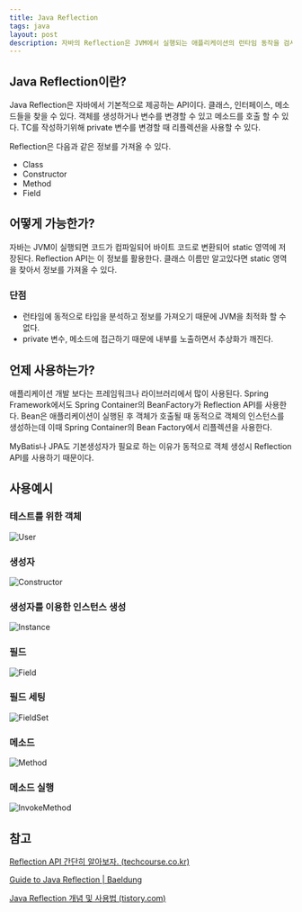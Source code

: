 ```yaml
---
title: Java Reflection
tags: java
layout: post
description: 자바의 Reflection은 JVM에서 실행되는 애플리케이션의 런타임 동작을 검사하거나 수정할 수 있는 기능이 필요한 프로그램에서 사용된다.
---
```


## Java Reflection이란?

Java Reflection은 자바에서 기본적으로 제공하는 API이다. 클래스, 인터페이스, 메소드들을 찾을 수 있다. 객체를 생성하거나 변수를 변경할 수 있고 메소드를 호출 할 수 있다. TC를 작성하기위해 private 변수를 변경할 때 리플렉션을 사용할 수 있다.

Reflection은 다음과 같은 정보를 가져올 수 있다.

- Class
- Constructor
- Method
- Field

## 어떻게 가능한가?

자바는 JVM이 실행되면 코드가 컴파일되어 바이트 코드로 변환되어 static 영역에 저장된다. Reflection API는 이 정보를 활용한다. 클래스 이름만 알고있다면 static 영역을 찾아서 정보를 가져올 수 있다.

### 단점

- 런타임에 동적으로 타입을 분석하고 정보를 가져오기 때문에 JVM을 최적화 할 수 없다.
- private 변수, 메소드에 접근하기 때문에 내부를 노출하면서 추상화가 깨진다.

## 언제 사용하는가?

애플리케이션 개발 보다는 프레임워크나 라이브러리에서 많이 사용된다. Spring Framework에서도 Spring Container의 BeanFactory가 Reflection API를 사용한다. Bean은 애플리케이션이 실행된 후 객체가 호출될 때 동적으로 객체의 인스턴스를 생성하는데 이때 Spring Container의 Bean Factory에서 리플렉션을 사용한다.

MyBatis나 JPA도 기본생성자가 필요로 하는 이유가 동적으로 객체 생성시 Reflection API를 사용하기 때문이다.



## 사용예시

### 테스트를 위한 객체

![User](https://user-images.githubusercontent.com/37204770/167883575-b05597c6-7a45-40a9-808c-32cdc52927ff.PNG)

### 생성자

![Constructor](https://user-images.githubusercontent.com/37204770/167883572-a487a270-589a-4f43-a5c0-30eea50d7c0d.PNG)

### 생성자를 이용한 인스턴스 생성

![Instance](https://user-images.githubusercontent.com/37204770/167883567-4dc9c9d9-3b95-4fb8-9ccd-2d0b68f345f6.PNG)

### 필드

![Field](https://user-images.githubusercontent.com/37204770/167883563-b5becd0e-7154-48fe-b0f5-8c9989397a6b.PNG)

### 필드 세팅

![FieldSet](https://user-images.githubusercontent.com/37204770/167883553-595b5621-36a5-4c4d-a730-11510886eeec.PNG)

### 메소드

![Method](https://user-images.githubusercontent.com/37204770/167883558-b3666e80-7f59-4f3c-85af-2cdedf3b2741.PNG)

### 메소드 실행

![InvokeMethod](https://user-images.githubusercontent.com/37204770/167883544-17209062-db85-4f81-81c7-b38642a2a31f.PNG)



## 참고

[Reflection API 간단히 알아보자. (techcourse.co.kr)](https://tecoble.techcourse.co.kr/post/2020-07-16-reflection-api/)

[Guide to Java Reflection | Baeldung](https://www.baeldung.com/java-reflection)

[Java Reflection 개념 및 사용법 (tistory.com)](https://gyrfalcon.tistory.com/entry/Java-Reflection)